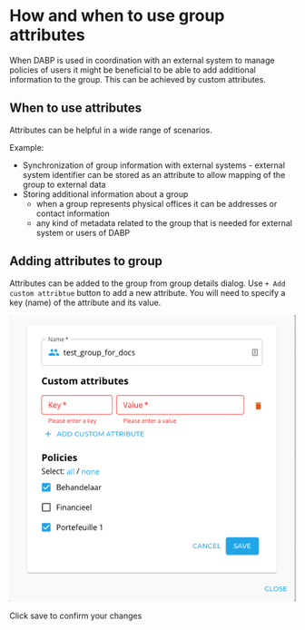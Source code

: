 # How and when to use group attributes
When DABP is used in coordination with an external system to manage policies of users it might be beneficial to be able to add additional information to the group.
This can be achieved by custom attributes.

## When to use attributes
Attributes can be helpful in a wide range of scenarios.

Example:
* Synchronization of group information with external systems - external system identifier can be stored as an attribute to allow mapping of the group to external data
* Storing additional information about a group
  - when a group represents physical offices it can be addresses or contact information
  - any kind of metadata related to the group that is needed for external system or users of DABP

## Adding attributes to group
Attributes can be added to the group from group details dialog.
Use `+ Add custom attribtue` button to add a new attribute. You will need to specify a key (name) of the attribute and its value.

![edit group attribuges](../img/group-attributes.png)

Click save to confirm your changes
